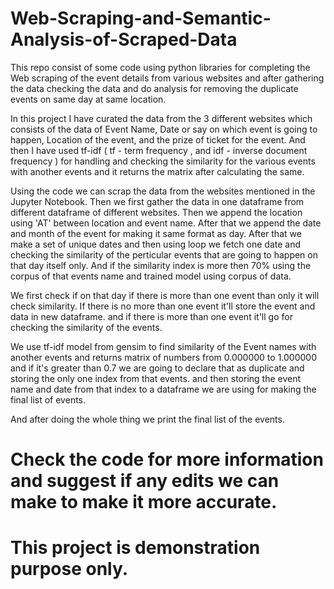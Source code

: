 # Web-Scraping-and-Semantic-Analysis-of-Scraped-Data
This repo consist of some code using python libraries for completing the Web scraping of the event details from various websites and after gathering the data checking the data and do analysis for removing the duplicate events on same day at same location.

In this project I have curated the data from the 3 different websites which consists of the data of Event Name, Date or say on which event is going to happen, Location of the event, and the prize of ticket for the event. And then I have used tf-idf ( tf - term frequency , and idf -  inverse document frequency ) for handling and checking the similarity for the various events with another events and it returns the matrix after calculating the same. 

Using the code we can scrap the data from the websites mentioned in the Jupyter Notebook.
Then we first gather the data in one dataframe from different dataframe of different websites. 
Then we append the location using 'AT' between location and event name.
After that we append the date and month of the event for making it same format as day.
After that we make a set of unique dates and then using loop we fetch one date and checking the similarity
of the perticular events that are going to happen on that day itself only. 
And if the similarity index is more then 70% using the corpus of that events name and trained model using corpus of data.

We first check if on that day if there is more than one event than only it will check similarity. If there is no more than one event it'll store the event and data in new dataframe.
and if there is more than one event it'll go for checking the similarity of the events.

We use tf-idf model from gensim to find similarity of the Event names with another events and returns matrix of numbers from 0.000000 to 1.000000 and if it's greater than 0.7 we are going to declare that as duplicate and storing the only one index from that events. and then storing the event name and date from that index to a dataframe we are using for making the final list of events.

And after doing the whole thing we print the final list of the events.

# Check the code for more information and suggest if any edits we can make to make it more accurate.
# This project is demonstration purpose only. 
